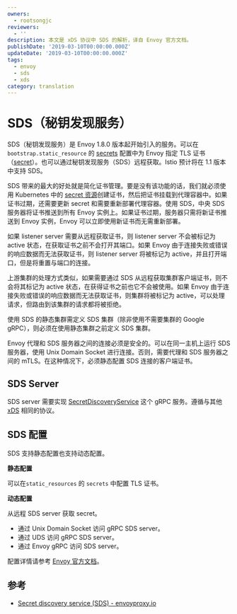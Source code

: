 ```yaml
---
owners:
  - rootsongjc
reviewers:
  - ''
description: 本文是 xDS 协议中 SDS 的解析，译自 Envoy 官方文档。
publishDate: '2019-03-10T00:00:00.000Z'
updateDate: '2019-03-10T00:00:00.000Z'
tags:
  - envoy
  - sds
  - xds
category: translation
---
```


# SDS（秘钥发现服务）

SDS（秘钥发现服务）是 Envoy 1.8.0 版本起开始引入的服务。可以在 `bootstrap.static_resource` 的 [secrets](https://www.envoyproxy.io/docs/envoy/latest/api-v2/config/bootstrap/v2/bootstrap.proto#envoy-api-field-config-bootstrap-v2-bootstrap-staticresources-secrets) 配置中为 Envoy 指定 TLS 证书（[secret](https://www.envoyproxy.io/docs/envoy/latest/api-v2/config/bootstrap/v2/bootstrap.proto#envoy-api-field-config-bootstrap-v2-bootstrap-staticresources-secrets)）。也可以通过秘钥发现服务（SDS）远程获取。Istio 预计将在 1.1 版本中支持 SDS。

SDS 带来的最大的好处就是简化证书管理。要是没有该功能的话，我们就必须使用 Kubernetes 中的 [secret 资源](https://jimmysong.io/kubernetes-handbook/concepts/secret.html)创建证书，然后把证书挂载到代理容器中。如果证书过期，还需要更新 secret 和需要重新部署代理容器。使用 SDS，中央 SDS 服务器将证书推送到所有 Envoy 实例上。如果证书过期，服务器只需将新证书推送到 Envoy 实例，Envoy 可以立即使用新证书而无需重新部署。

如果 listener server 需要从远程获取证书，则 listener server 不会被标记为 active 状态，在获取证书之前不会打开其端口。如果 Envoy 由于连接失败或错误的响应数据而无法获取证书，则 listener server 将被标记为 active，并且打开端口，但是将重置与端口的连接。

上游集群的处理方式类似，如果需要通过 SDS 从远程获取集群客户端证书，则不会将其标记为 active 状态，在获得证书之前也它不会被使用。如果 Envoy 由于连接失败或错误的响应数据而无法获取证书，则集群将被标记为 active，可以处理请求，但路由到该集群的请求都将被拒绝。

使用 SDS 的静态集群需定义 SDS 集群（除非使用不需要集群的 Google gRPC），则必须在使用静态集群之前定义 SDS 集群。

Envoy 代理和 SDS 服务器之间的连接必须是安全的。可以在同一主机上运行 SDS 服务器，使用 Unix Domain Socket 进行连接。否则，需要代理和 SDS 服务器之间的 mTLS。在这种情况下，必须静态配置 SDS 连接的客户端证书。

## SDS Server

SDS server 需要实现 [SecretDiscoveryService](https://github.com/envoyproxy/envoy/blob/master/api/envoy/service/discovery/v2/sds.proto) 这个 gRPC 服务。遵循与其他 [xDS](https://github.com/envoyproxy/data-plane-api/blob/master/xds_protocol.rst) 相同的协议。

## SDS 配置

SDS 支持静态配置也支持动态配置。

**静态配置**

可以在`static_resources` 的 `secrets` 中配置 TLS 证书。

**动态配置**

从远程 SDS server 获取 secret。

* 通过 Unix Domain Socket 访问 gRPC SDS server。
* 通过 UDS 访问 gRPC SDS server。
* 通过 Envoy gRPC 访问 SDS server。

配置详情请参考 [Envoy 官方文档](https://www.envoyproxy.io/docs/envoy/latest/configuration/secret)。

## 参考

* [Secret discovery service \(SDS\) - envoyproxy.io](https://www.envoyproxy.io/docs/envoy/latest/configuration/secret)

